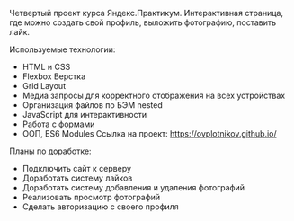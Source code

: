 Четвертый проект курса Яндекс.Практикум. Интерактивная страница, где можно создать свой профиль, выложить фотографию, поставить лайк.

Используемые технологии:

- HTML и CSS
- Flexbox Верстка
- Grid Layout
- Медиа запросы для корректного отображения на всех устройствах
- Организация файлов по БЭМ nested
- JavaScript для интерактивности
- Работа с формами
- ООП, ES6 Modules
  Ссылка на проект: https://ovplotnikov.github.io/

Планы по доработке:

- Подключить сайт к серверу
- Доработать систему лайков
- Доработать систему добавления и удаления фотографий
- Реализовать просмотр фотографий
- Сделать авторизацию с своего профиля

